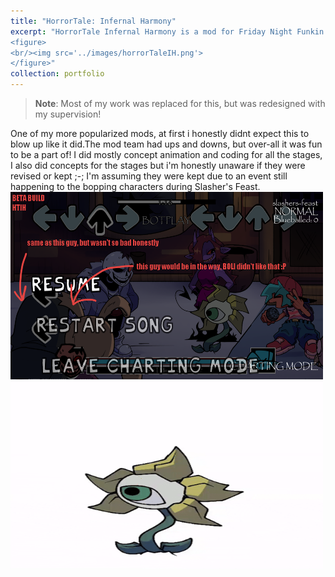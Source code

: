```yaml
---
title: "HorrorTale: Infernal Harmony"
excerpt: "HorrorTale Infernal Harmony is a mod for Friday Night Funkin' (FNF) that explores the alternate universe of Undertale known as Horrortale. In this universe, the monsters trapped underground face extreme hardships, including famine, after a neutral ending in the original Undertale game. The mod features intense rap battles with characters like Horror!Sans, who appears in songs such as Macabre Meetin', Blood N' Bones, and Slasher's Feast.
<figure>
<br/><img src='../images/horrorTaleIH.png'>
</figure>"
collection: portfolio
---
```

> **Note**: Most of my work was replaced for this, but was redesigned with my supervision!

One of my more popularized mods, at first i honestly didnt expect this to blow up like it did.The mod team had ups and downs, but over-all it was fun to be a part of! I did mostly concept animation and coding for all the stages, I also did concepts for the stages but i'm honestly unaware if they were revised or kept ;-; I'm assuming they were kept due to an event still happening to the bopping characters during Slasher's Feast.
<img src="../images/horrortaleIHex.png" width="500" height="300" />
<img src="../images/flowery.gif" width="500" height="300" />